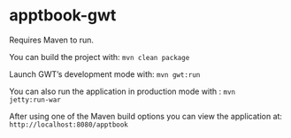 # apptbook-gwt

Requires Maven to run.

You can build the project with:
<code>mvn clean package</code>

Launch GWT’s development mode with:
<code>mvn gwt:run</code> 

You can also run the application in production mode with :
<code>mvn jetty:run-war</code>

After using one of the Maven build options you can view the application at:
<code>http://localhost:8080/apptbook</code>
